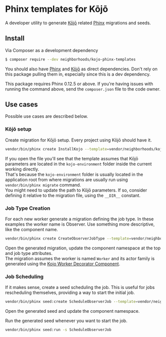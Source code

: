 # Phinx templates for Kōjō

A developer utility to generate [Kōjō](https://github.com/neighborhoods/Kojo) related [Phinx](https://github.com/cakephp/phinx) migrations and seeds.

## Install

Via Composer as a development dependency

``` bash
$ composer require --dev neighborhoods/kojo-phinx-templates
```

You should also have [Phinx](https://github.com/cakephp/phinx) and [Kōjō](https://github.com/neighborhoods/Kojo) as direct dependencies. Don't rely on this package pulling them in, especially since this is a dev dependency.

This package requires Phinx 0.12.5 or above. If you're having issues with running the command above, send the `composer.json` file to the code owner.

## Use cases

Possible use cases are described below.

### Kōjō setup

Create migration for Kōjō setup. Every project using Kōjō should have it.

``` bash
vendor/bin/phinx create InstallKojo --template=vendor/neighborhoods/kojo-phinx-templates/src/Migration/InstallKojoMigration.template.php.dist
```

If you open the file you'll see that the template assumes that Kōjō parameters are located in the `kojo-environment` folder inside the current working directly.  
That's because the `kojo-environment` folder is usually located in the application root from where migrations are usually run using `vendor/bin/phinx migrate` command.  
You might need to update the path to Kōjō parameters. If so, consider defining it relative to the migration file, using the `__DIR__` constant.

### Job Type Creation

For each new worker generate a migration defining the job type. In these examples the worker name is Observer. Use something more descriptive, like the component name.

``` bash
vendor/bin/phinx create CreateObserverJobType --template=vendor/neighborhoods/kojo-phinx-templates/src/Migration/CreateJobTypeMigration.template.php.dist
```

Open the generated migration, update the component namespace at the top and job type attributes.  
The migration assumes the worker is named `Worker` and its actor family is generated using the [Kojo Worker Decorator Component](https://github.com/neighborhoods/KojoWorkerDecoratorComponent).

### Job Scheduling

If it makes sense, create a seed scheduling the job. This is useful for jobs rescheduling themselves, providing a way to start the initial job.

``` bash
vendor/bin/phinx seed:create ScheduleObserverJob --template=vendor/neighborhoods/kojo-phinx-templates/src/Seed/ScheduleJobSeed.template.php.dist
```
Open the generated seed and update the component namespace.

Run the generated seed whenever you want to start the job.
``` bash
vendor/bin/phinx seed:run -s ScheduleObserverJob
```
